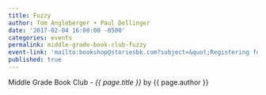 ```yaml
---
title: Fuzzy
author: Tom Angleberger + Paul Dellinger
date: '2017-02-04 16:00:00 -0500'
categories: events
permalink: middle-grade-book-club-fuzzy
event-link: 'mailto:bookshop@storiesbk.com?subject=&quot;Registering for 2/4 Middle Reader Book Club&quot;'
published: true
---
```

Middle Grade Book Club - *{{ page.title }}* by {{ page.author }}
